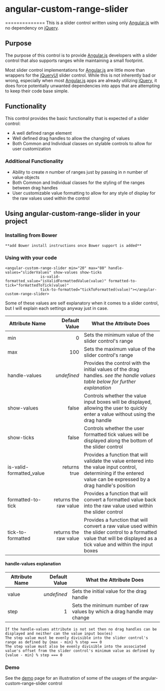 # angular-custom-range-slider
==============
This is a slider control written using only [Angular.js](http://angularjs.org/) with no dependency on [jQuery](http://jquery.com/).

## Purpose

The purpose of this control is to provide [Angular.js](http://angularjs.org/) developers with a slider control that also supports ranges while maintaining a small footprint.

Most slider control implementations for [Angular.js](http://angularjs.org/) are little more than wrappers for the [jQueryUI](http://jqueryui.com/) slider control. While this is not inherently bad or wrong, especially when most [Angular.js](http://angularjs.org/) apps are already utilizing [jQuery](http://jquery.com/), it does force potentially unwanted dependencies into apps that are attempting to keep their code base simple.

## Functionality

This control provides the basic functionality that is expected of a slider control:

* A well defined range element
* Well defined drag handles to allow the changing of values
* Both Common and Individual classes on stylable controls to allow for user customization

### Additional Functionality
* Ability to create *n* number of ranges just by passing in *n* number of value objects
* Both Common and Individual classes for the styling of the ranges between drag handles
* User customizable value formatting to allow for any style of display for the raw values used within the control

## Using angular-custom-range-slider in your project

### Installing from Bower
    **add Bower install instructions once Bower support is added**

### Using with your code
    <angular-custom-range-slider min="20" max="80" handle-values="sliderValues" show-values show-ticks
                    is-valid-formatted_value="isValidFormattedValue(value)" formatted-to-tick="formattedToTick(value)"
                    tick-to-formatted="tickToFormatted(value)"></angular-custom-range-slider>

Some of these values are self explanatory when it comes to a slider control, but I will explain each settings anyway just in case.

| Attribute Name           | Default Value         | What the Attribute Does                              |
|--------------------------|----------------------:|------------------------------------------------------|
| min                      | 0                     | Sets the minimum value of the slider control's range |
| max                      | 100                   | Sets the maximum value of the slider control's range |
| handle-values            | *undefined*           | Provides the control with the initial values of the drag handles. *see the handle values table below for further explanation* |
| show-values              | false                 | Controls whether the value input boxes will be displayed, allowing the user to quickly enter a value without using the drag handle |
| show-ticks               | false                 | Controls whether the user formatted tick values will be displayed along the bottom of the slider control |
| is-valid-formatted_value | returns true          | Provides a function that will validate the value entered into the value input control, determining if the entered value can be expressed by a drag handle's position |
| formatted-to-tick        | returns the raw value | Provides a function that will convert a formatted value back into the raw value used within the slider control |
| tick-to-formatted        | returns the raw value | Provides a function that will convert a raw value used within the slider control to a formatted value that will be displayed as a tick value and within the input boxes |

#### handle-values explanation
| Attribute Name | Default Value | What the Attribute Does                                                 |
|----------------|--------------:|-------------------------------------------------------------------------|
| value          | *undefined*   | Sets the initial value for the drag handle                              |
| step           | 1             | Sets the minimum number of raw values by which a drag handle may change |

    If the handle-values attribute is not set then no drag handles can be displayed and neither can the value input box(es)
    The step value must be evenly divisible into the slider control's range as defined by {max - min} % step === 0
    The step value must also be evenly divisible into the associated value's offset from the slider control's minimum value as defined by {value - min} % step === 0

### Demo
See the [demo](http://#) page for an illustration of some of the usages of the angular-custom-range-slider control